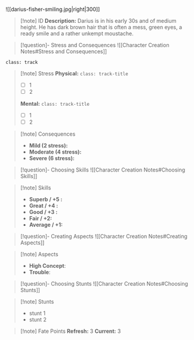![[darius-fisher-smiling.jpg|right|300]]
> [!note] ID
> **Description:** Darius is in his early 30s and of medium height. He has dark brown hair that is often a mess, green eyes, a ready smile and a rather unkempt moustache.

> [!question]- Stress and Consequences
> ![[Character Creation Notes#Stress and Consequences]]

`class: track`
> [!note] Stress
> **Physical:** `class: track-title`
> - [ ] 1
> - [ ] 2
> 
> **Mental:** `class: track-title`
>  - [ ] 1
>  - [ ] 2

> [!note] Consequences
> - **Mild (2 stress):** 
> - **Moderate (4 stress):** 
> - **Severe (6 stress):** 

> [!question]- Choosing Skills 
> ![[Character Creation Notes#Choosing Skills]]

> [!note] Skills
>  - **Superb / +5 :**  
>  - **Great / +4 :**  
>  - **Good / +3 :** 
>  - **Fair / +2:**
>  - **Average / +1:** 

> [!question]- Creating Aspects
> ![[Character Creation Notes#Creating Aspects]]

> [!note] Aspects
> - **High Concept**:
> - **Trouble**:

> [!question]- Choosing Stunts
> ![[Character Creation Notes#Choosing Stunts]]

> [!note] Stunts
> - stunt 1
> - stunt 2

> [!note] Fate Points
> **Refresh:** 3
> **Current:** 3